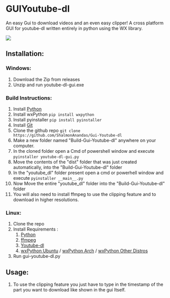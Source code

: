# GUIYoutube-dl
An easy Gui to download videos and an even easy clipper!
A cross platform GUI for youtube-dl written entirely in python using the WX library.

<img src='https://github.com/Shalmon123/GUIYoutube-dl/blob/main/gui.png?raw=true'>

## Installation:
### Windows:
1) Download the Zip from releases
2) Unzip and run youtube-dl-gui.exe

### Build Instructions:
1) Install [Python](https://www.python.org/downloads/)
2) Install wxPython `pip install wxpython`
3) Install pyinstaller `pip install pyinstaller`
4) Install [Git](https://git-scm.com/downloads)
5) Clone the github repo `git clone https://github.com/ShalmonAnandas/Gui-Youtube-dl`
6) Make a new folder named "Build-Gui-Youtube-dl" anywhere on your computer.
7) In the cloned folder open a Cmd of powershell window and execute `pyinstaller youtube-dl-gui.py`
8) Move the contents of the "dist" folder that was just created automatically, into the "Build-Gui-Youtube-dl" folder
9) In the "youtube_dl" folder present open a cmd or powerhell window and execute `pyinstaller __main__.py`
10) Now Move the entire "youtube_dl" folder into the "Build-Gui-Youtube-dl" folder
11) You will also need to install ffmpeg to use the clipping feature and to download in higher resolutions.



### Linux:
1) Clone the repo
2) Install Requirements : 
    1) [Python](https://www.python.org/downloads/)
    2) [ffmpeg](https://ffmpeg.org/download.html)
    3) [Youtube-dl](https://pypi.org/project/youtube_dl/)
    4) [wxPython Ubuntu](https://tutorialforlinux.com/2020/03/15/step-by-step-wxpython-python-3-ubuntu-20-04-installation/) / [wxPython Arch](https://archlinux.org/packages/community/x86_64/python-wxpython/) / [wxPython Other Distros](https://wxpython.org/blog/2017-08-17-builds-for-linux-with-pip/index.html)
3) Run gui-youtube-dl.py

## Usage:
1) To use the clipping feature you just have to type in the timestamp of the part you want to download like shown in the gui Itself.

